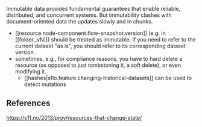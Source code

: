 
Immutable data provides fundamental guarantees that enable reliable, distributed, and concurrent systems. But immutability clashes with document-oriented data the updates slowly and in chunks.

- [[resource.node-component.flow-snapshot.version]] (e.g. in [[folder._vN]]) should be treated as immutable. If you need to refer to the current dataset "as is", you should refer to its corresponding dataset version.
- sometimes, e.g., for compliance reasons, you have to hard delete a resource (as opposed to just tombstoning it, a soft delete), or even modifying it. 
  - [[hashes|sflo.feature.changing-historical-datasets]] can be used to detect mutations

## References

https://s11.no/2013/prov/resources-that-change-state/